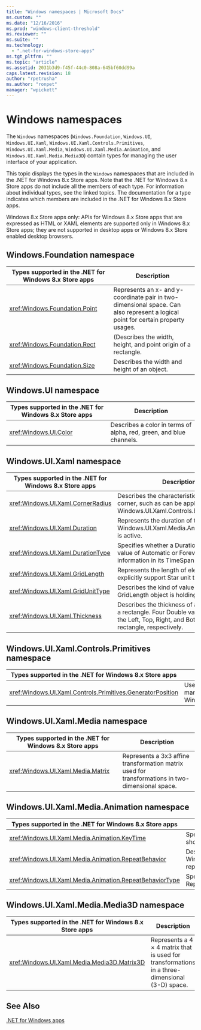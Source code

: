 ```yaml
---
title: "Windows namespaces | Microsoft Docs"
ms.custom: ""
ms.date: "12/16/2016"
ms.prod: "windows-client-threshold"
ms.reviewer: ""
ms.suite: ""
ms.technology: 
  - ".net-for-windows-store-apps"
ms.tgt_pltfrm: ""
ms.topic: "article"
ms.assetid: 2031b3d9-f45f-44c0-808a-645bf60dd99a
caps.latest.revision: 18
author: "rpetrusha"
ms.author: "ronpet"
manager: "wpickett"
---
```

# Windows namespaces
The `Windows` namespaces (`Windows.Foundation`, `Windows.UI`, `Windows.UI.Xaml`, `Windows.UI.Xaml.Controls.Primitives`, `Windows.UI.Xaml.Media`, `Windows.UI.Xaml.Media.Animation`, and `Windows.UI.Xaml.Media.Media3D`) contain types for managing the user interface of your application.  
  
 This topic displays the types in the `Windows` namespaces that are included in the .NET for Windows 8.x Store apps. Note that the .NET for Windows 8.x Store apps do not include all the members of each type. For information about individual types, see the linked topics. The documentation for a type indicates which members are included in the .NET for Windows 8.x Store apps.  
  
 Windows 8.x Store apps only: APIs for Windows 8.x Store apps that are expressed as HTML or XAML elements are supported only in Windows 8.x Store apps; they are not supported in desktop apps or Windows 8.x Store enabled desktop browsers.  
  
## Windows.Foundation namespace  
  
|Types supported in the .NET for Windows 8.x Store apps|Description|  
|---------------------------------------------------------------------------------------------|-----------------|  
|<xref:Windows.Foundation.Point>|Represents an x- and y-coordinate pair in two-dimensional space. Can also represent a logical point for certain property usages.|  
|<xref:Windows.Foundation.Rect>|(Describes the width, height, and point origin of a rectangle.|  
|<xref:Windows.Foundation.Size>|Describes the width and height of an object.|  
  
## Windows.UI namespace  
  
|Types supported in the .NET for Windows 8.x Store apps|Description|  
|---------------------------------------------------------------------------------------------|-----------------|  
|<xref:Windows.UI.Color>|Describes a color in terms of alpha, red, green, and blue channels.|  
  
## Windows.UI.Xaml namespace  
  
|Types supported in the .NET for Windows 8.x Store apps|Description|  
|---------------------------------------------------------------------------------------------|-----------------|  
|<xref:Windows.UI.Xaml.CornerRadius>|Describes the characteristics of a rounded corner, such as can be applied to a Windows.UI.Xaml.Controls.Border.|  
|<xref:Windows.UI.Xaml.Duration>|Represents the duration of time that a Windows.UI.Xaml.Media.Animation.Timeline is active.|  
|<xref:Windows.UI.Xaml.DurationType>|Specifies whether a Duration has a special value of Automatic or Forever, or has valid information in its TimeSpan component.|  
|<xref:Windows.UI.Xaml.GridLength>|Represents the length of elements that explicitly support Star unit types.|  
|<xref:Windows.UI.Xaml.GridUnitType>|Describes the kind of value that a GridLength object is holding.|  
|<xref:Windows.UI.Xaml.Thickness>|Describes the thickness of a frame around a rectangle. Four Double values describe the Left, Top, Right, and Bottom sides of the rectangle, respectively.|  
  
## Windows.UI.Xaml.Controls.Primitives namespace  
  
|Types supported in the .NET for Windows 8.x Store apps|Description|  
|---------------------------------------------------------------------------------------------|-----------------|  
|<xref:Windows.UI.Xaml.Controls.Primitives.GeneratorPosition>|Used to describe the position of an item that is managed by Windows.UI.Xaml.Controls.ItemContainerGenerator.|  
  
## Windows.UI.Xaml.Media namespace  
  
|Types supported in the .NET for Windows 8.x Store apps|Description|  
|---------------------------------------------------------------------------------------------|-----------------|  
|<xref:Windows.UI.Xaml.Media.Matrix>|Represents a 3x3 affine transformation matrix used for transformations in two-dimensional space.|  
  
## Windows.UI.Xaml.Media.Animation namespace  
  
|Types supported in the .NET for Windows 8.x Store apps|Description|  
|---------------------------------------------------------------------------------------------|-----------------|  
|<xref:Windows.UI.Xaml.Media.Animation.KeyTime>|Specifies when a particular key frame should take place during an animation.|  
|<xref:Windows.UI.Xaml.Media.Animation.RepeatBehavior>|Describes how a Windows.UI.Xaml.Media.Animation.Timeline repeats its simple duration.|  
|<xref:Windows.UI.Xaml.Media.Animation.RepeatBehaviorType>|Specifies the repeat mode that a RepeatBehavior raw value represents.|  
  
## Windows.UI.Xaml.Media.Media3D namespace  
  
|Types supported in the .NET for Windows 8.x Store apps|Description|  
|---------------------------------------------------------------------------------------------|-----------------|  
|<xref:Windows.UI.Xaml.Media.Media3D.Matrix3D>|Represents a 4 × 4 matrix that is used for transformations in a three-dimensional (3-D) space.|  
  
## See Also  
 [.NET for Windows apps](../net-uwp/dotnet-for-windows-apps.md)